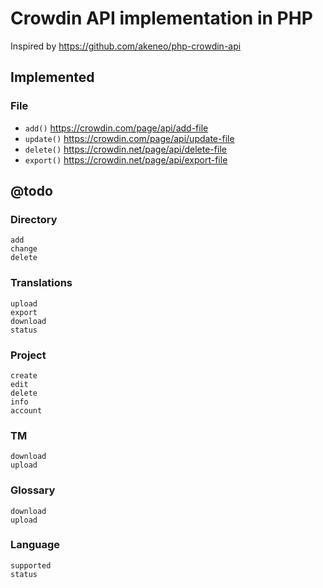 # Crowdin API implementation in PHP

Inspired by https://github.com/akeneo/php-crowdin-api

## Implemented

### File

* `add()` https://crowdin.com/page/api/add-file
* `update()` https://crowdin.com/page/api/update-file
* `delete()` https://crowdin.net/page/api/delete-file
* `export()` https://crowdin.net/page/api/export-file

## @todo

### Directory
	add
	change
	delete
### Translations
	upload
	export
	download
	status
### Project
	create
	edit
	delete
	info
	account
### TM
	download
	upload
### Glossary
	download
	upload
### Language
	supported
	status

